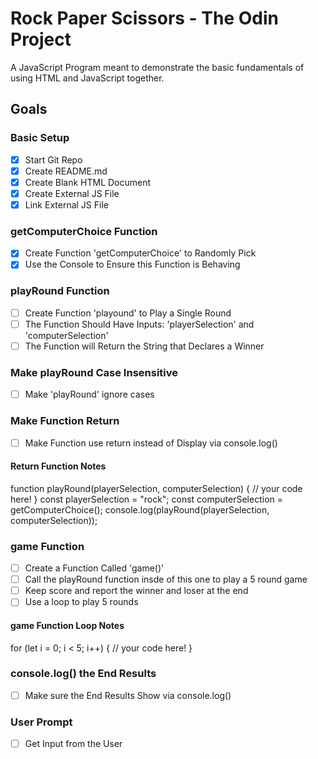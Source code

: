 # Rock Paper Scissors - The Odin Project
A JavaScript Program meant to demonstrate the basic fundamentals of using HTML and JavaScript together.

## Goals

### Basic Setup
- [x] Start Git Repo
- [x] Create README.md
- [x] Create Blank HTML Document
- [x] Create External JS File
- [x] Link External JS File

### getComputerChoice Function
- [x] Create Function 'getComputerChoice' to Randomly Pick
- [x] Use the Console to Ensure this Function is Behaving

### playRound Function
- [ ] Create Function 'playound' to Play a Single Round
- [ ] The Function Should Have Inputs: 'playerSelection' and 'computerSelection'
- [ ] The Function will Return the String that Declares a Winner

### Make playRound Case Insensitive
- [ ] Make 'playRound' ignore cases

### Make Function Return
- [ ] Make Function use return instead of Display via console.log()

#### Return Function Notes
function playRound(playerSelection, computerSelection) {
  // your code here!
}
const playerSelection = "rock";
const computerSelection = getComputerChoice();
console.log(playRound(playerSelection, computerSelection));

### game Function
- [ ] Create a Function Called 'game()'
- [ ] Call the playRound function insde of this one to play a 5 round game
- [ ] Keep score and report the winner and loser at the end
- [ ] Use a loop to play 5 rounds

#### game Function Loop Notes
for (let i = 0; i < 5; i++) {
   // your code here!
}


### console.log() the End Results
- [ ] Make sure the End Results Show via console.log()

### User Prompt
- [ ] Get Input from the User